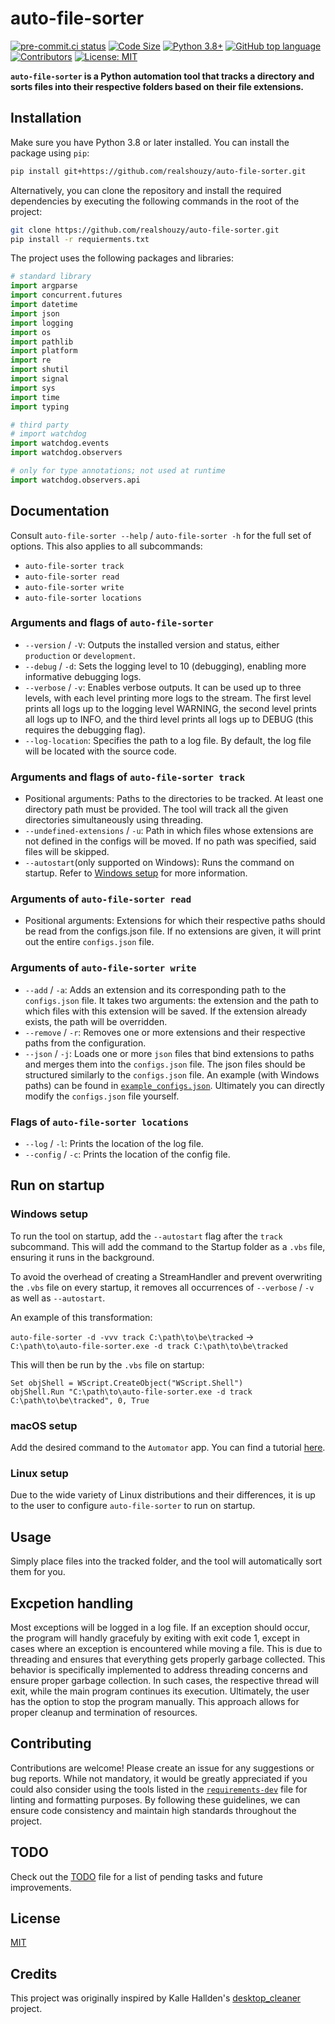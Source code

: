 # auto-file-sorter

[![pre-commit.ci status](https://results.pre-commit.ci/badge/github/realshouzy/auto-file-sorter/main.svg)](https://results.pre-commit.ci/latest/github/realshouzy/auto-file-sorter/main)
[![Code Size](https://img.shields.io/github/languages/code-size/realshouzy/file-sorter)](https://github.com/realshouzy/file-sorter)
[![Python 3.8+](https://img.shields.io/badge/python-3.8%20|%203.9%20|%203.10%20|%203.11-blue.svg)](https://www.python.org/downloads)
[![GitHub top language](https://img.shields.io/github/languages/top/realshouzy/auto-file-sorter)](https://www.python.org)
[![Contributors](https://img.shields.io/github/contributors/realshouzy/auto-file-sorter)](https://github.com/realshouzy/auto-file-sorter/graphs/contributors)
[![License: MIT](https://img.shields.io/badge/License-MIT-yellow.svg)](https://github.com/realshouzy/auto-file-sorter/blob/main/LICENSE)

**``auto-file-sorter`` is a Python automation tool that tracks a directory and sorts files into their respective folders based on their file extensions.**

## Installation

Make sure you have Python 3.8 or later installed. You can install the package using ``pip``:

```bash
pip install git+https://github.com/realshouzy/auto-file-sorter.git
```

Alternatively, you can clone the repository and install the required dependencies by executing the following commands in the root of the project:

```bash
git clone https://github.com/realshouzy/auto-file-sorter.git
pip install -r requierments.txt
```

The project uses the following packages and libraries:

```python
# standard library
import argparse
import concurrent.futures
import datetime
import json
import logging
import os
import pathlib
import platform
import re
import shutil
import signal
import sys
import time
import typing

# third party
# import watchdog
import watchdog.events
import watchdog.observers

# only for type annotations; not used at runtime
import watchdog.observers.api
```

## Documentation

Consult ``auto-file-sorter --help`` / ``auto-file-sorter -h`` for the full set of options. This also applies to all subcommands:

- ``auto-file-sorter track``
- ``auto-file-sorter read``
- ``auto-file-sorter write``
- ``auto-file-sorter locations``

### Arguments and flags of ``auto-file-sorter``

- ``--version`` / ``-V``: Outputs the installed version and status, either ``production`` or ``development``.
- ``--debug`` / ``-d``: Sets the logging level to 10 (debugging), enabling more informative debugging logs.
- ``--verbose`` / ``-v``: Enables verbose outputs. It can be used up to three levels, with each level printing more logs to the stream. The first level prints all logs up to the logging level WARNING, the second level prints all logs up to INFO, and the third level prints all logs up to DEBUG (this requires the debugging flag).
- ``--log-location``: Specifies the path to a log file. By default, the log file will be located with the source code.

### Arguments and flags of ``auto-file-sorter track``

- Positional arguments: Paths to the directories to be tracked. At least one directory path must be provided. The tool will track all the given directories simultaneously using threading.
- ``--undefined-extensions`` / ``-u``: Path in which files whose extensions are not defined in the configs will be moved. If no path was specified, said files will be skipped.
- ``--autostart``(only supported on Windows): Runs the command on startup. Refer to [Windows setup](#windows-setup) for more information.

### Arguments of ``auto-file-sorter read``

- Positional arguments: Extensions for which their respective paths should be read from the configs.json file. If no extensions are given, it will print out the entire ``configs.json`` file.

### Arguments of ``auto-file-sorter write``

- ``--add`` / ``-a``: Adds an extension and its corresponding path to the ``configs.json`` file. It takes two arguments: the extension and the path to which files with this extension will be saved. If the extension already exists, the path will be overridden.
- ``--remove`` / ``-r``: Removes one or more extensions and their respective paths from the configuration.
- ``--json`` / ``-j``: Loads one or more ``json`` files that bind extensions to paths and merges them into the ``configs.json`` file.
The json files should be structured similarly to the ``configs.json`` file. An example (with Windows paths) can be found in [``example_configs.json``](/example_configs.json).
Ultimately you can directly modify the ``configs.json`` file yourself.

### Flags of ``auto-file-sorter locations``

- ``--log`` / ``-l``: Prints the location of the log file.
- ``--config`` / ``-c``: Prints the location of the config file.

## Run on startup

### Windows setup

To run the tool on startup, add the ``--autostart`` flag after the ``track`` subcommand. This will add the command to the Startup folder as a ``.vbs`` file, ensuring it runs in the background.

To avoid the overhead of creating a StreamHandler and prevent overwriting the ``.vbs`` file on every startup, it removes all occurrences of ``--verbose`` / ``-v`` as well as ``--autostart``.

An example of this transformation:

``auto-file-sorter -d -vvv track C:\path\to\be\tracked`` → ``C:\path\to\auto-file-sorter.exe -d track C:\path\to\be\tracked``

This will then be run by the ``.vbs`` file on startup:

```vbs
Set objShell = WScript.CreateObject("WScript.Shell")
objShell.Run "C:\path\to\auto-file-sorter.exe -d track C:\path\to\be\tracked", 0, True
```

### macOS setup

Add the desired command to the ``Automator`` app. You can find a tutorial [here](https://youtu.be/LfxZMofHs_U?t=658).

### Linux setup

Due to the wide variety of Linux distributions and their differences, it is up to the user to configure ``auto-file-sorter`` to run on startup.

## Usage

Simply place files into the tracked folder, and the tool will automatically sort them for you.

## Excpetion handling

Most exceptions will be logged in a log file. If an exception should occur, the program will handly gracefuly by exiting with exit code 1, except in cases where an exception is encountered while moving a file. This is due to threading and ensures that everything gets properly garbage collected. This behavior is specifically implemented to address threading concerns and ensure proper garbage collection. In such cases, the respective thread will exit, while the main program continues its execution. Ultimately, the user has the option to stop the program manually. This approach allows for proper cleanup and termination of resources.

## Contributing

Contributions are welcome! Please create an issue for any suggestions or bug reports.
While not mandatory, it would be greatly appreciated if you could also consider using the tools listed in the [``requirements-dev``](/requirements-dev.txt) file for linting and formatting purposes. By following these guidelines, we can ensure code consistency and maintain high standards throughout the project.

## TODO

Check out the [TODO](/TODO.md) file for a list of pending tasks and future improvements.

## License

[MIT](/LICENSE)

## Credits

This project was originally inspired by Kalle Hallden's [desktop_cleaner](https://github.com/KalleHallden/desktop_cleaner) project.
